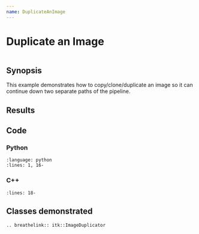 ```yaml
---
name: DuplicateAnImage
---
```


# Duplicate an Image

```{index} single: ImageDuplicator
```

## Synopsis

This example demonstrates how to copy/clone/duplicate an image so it can continue down two separate paths of the pipeline.

## Results

## Code

### Python

```{literalinclude} Code.py
:language: python
:lines: 1, 16-
```

### C++

```{literalinclude} Code.cxx
:lines: 18-
```

## Classes demonstrated

```{eval-rst}
.. breathelink:: itk::ImageDuplicator
```
